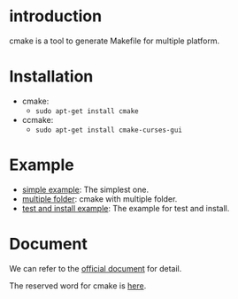 # introduction
cmake is a tool to generate Makefile for multiple platform.

# Installation
* cmake:
  - `sudo apt-get install cmake`
* ccmake:
  - `sudo apt-get install cmake-curses-gui`

# Example
* [simple example](simple_example): The simplest one. 
* [multiple folder](multiple_folder): cmake with multiple folder.
* [test and install example](test_install_example): The example for test and install.

# Document
We can refer to the [official document](https://cmake.org/cmake/help/latest/index.html) for detail.

The reserved word for cmake is [here](https://cmake.org/cmake/help/latest/manual/cmake-commands.7.html).